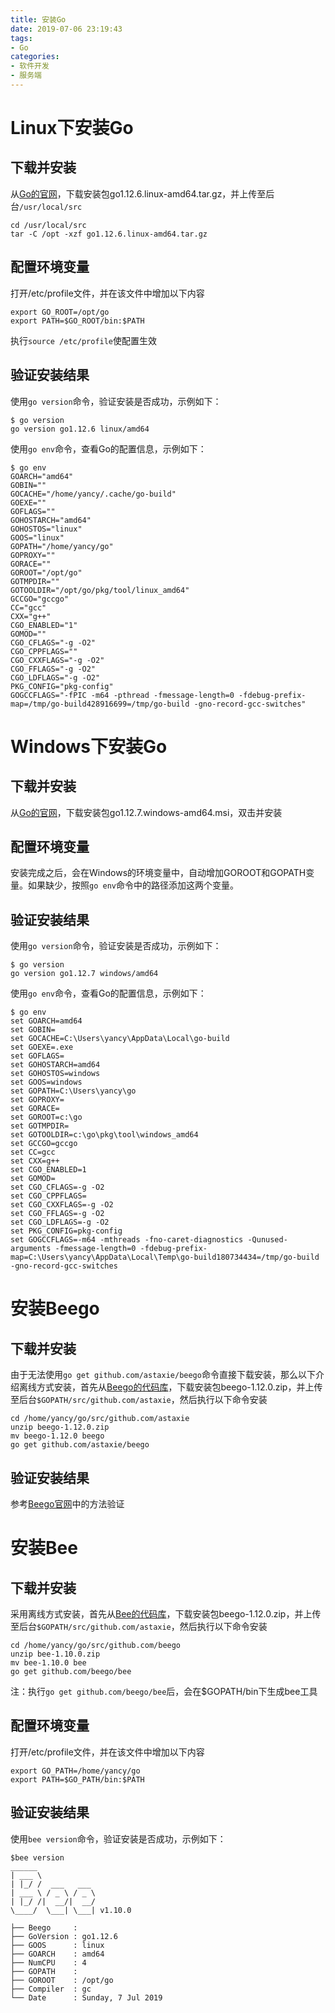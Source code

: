 ```yaml
---
title: 安装Go
date: 2019-07-06 23:19:43
tags: 
- Go
categories:
- 软件开发
- 服务端
---
```


# Linux下安装Go

## 下载并安装
从[Go的官网](https://golang.google.cn/)，下载安装包go1.12.6.linux-amd64.tar.gz，并上传至后台`/usr/local/src`

```
cd /usr/local/src
tar -C /opt -xzf go1.12.6.linux-amd64.tar.gz
```

## 配置环境变量
打开/etc/profile文件，并在该文件中增加以下内容
```
export GO_ROOT=/opt/go
export PATH=$GO_ROOT/bin:$PATH
```
执行`source /etc/profile`使配置生效

## 验证安装结果
使用`go version`命令，验证安装是否成功，示例如下：
```
$ go version
go version go1.12.6 linux/amd64
```

使用`go env`命令，查看Go的配置信息，示例如下：
```
$ go env
GOARCH="amd64"
GOBIN=""
GOCACHE="/home/yancy/.cache/go-build"
GOEXE=""
GOFLAGS=""
GOHOSTARCH="amd64"
GOHOSTOS="linux"
GOOS="linux"
GOPATH="/home/yancy/go"
GOPROXY=""
GORACE=""
GOROOT="/opt/go"
GOTMPDIR=""
GOTOOLDIR="/opt/go/pkg/tool/linux_amd64"
GCCGO="gccgo"
CC="gcc"
CXX="g++"
CGO_ENABLED="1"
GOMOD=""
CGO_CFLAGS="-g -O2"
CGO_CPPFLAGS=""
CGO_CXXFLAGS="-g -O2"
CGO_FFLAGS="-g -O2"
CGO_LDFLAGS="-g -O2"
PKG_CONFIG="pkg-config"
GOGCCFLAGS="-fPIC -m64 -pthread -fmessage-length=0 -fdebug-prefix-map=/tmp/go-build428916699=/tmp/go-build -gno-record-gcc-switches"
```

# Windows下安装Go

## 下载并安装
从[Go的官网](https://golang.google.cn/)，下载安装包go1.12.7.windows-amd64.msi，双击并安装

## 配置环境变量
安装完成之后，会在Windows的环境变量中，自动增加GOROOT和GOPATH变量。如果缺少，按照`go env`命令中的路径添加这两个变量。

## 验证安装结果
使用`go version`命令，验证安装是否成功，示例如下：
```
$ go version
go version go1.12.7 windows/amd64
```

使用`go env`命令，查看Go的配置信息，示例如下：
```
$ go env
set GOARCH=amd64
set GOBIN=
set GOCACHE=C:\Users\yancy\AppData\Local\go-build
set GOEXE=.exe
set GOFLAGS=
set GOHOSTARCH=amd64
set GOHOSTOS=windows
set GOOS=windows
set GOPATH=C:\Users\yancy\go
set GOPROXY=
set GORACE=
set GOROOT=c:\go
set GOTMPDIR=
set GOTOOLDIR=c:\go\pkg\tool\windows_amd64
set GCCGO=gccgo
set CC=gcc
set CXX=g++
set CGO_ENABLED=1
set GOMOD=
set CGO_CFLAGS=-g -O2
set CGO_CPPFLAGS=
set CGO_CXXFLAGS=-g -O2
set CGO_FFLAGS=-g -O2
set CGO_LDFLAGS=-g -O2
set PKG_CONFIG=pkg-config
set GOGCCFLAGS=-m64 -mthreads -fno-caret-diagnostics -Qunused-arguments -fmessage-length=0 -fdebug-prefix-map=C:\Users\yancy\AppData\Local\Temp\go-build180734434=/tmp/go-build -gno-record-gcc-switches
```

# 安装Beego

## 下载并安装
由于无法使用`go get github.com/astaxie/beego`命令直接下载安装，那么以下介绍离线方式安装，首先从[Beego的代码库](https://github.com/astaxie/beego)，下载安装包beego-1.12.0.zip，并上传至后台`$GOPATH/src/github.com/astaxie`，然后执行以下命令安装

```
cd /home/yancy/go/src/github.com/astaxie
unzip beego-1.12.0.zip
mv beego-1.12.0 beego
go get github.com/astaxie/beego
```

## 验证安装结果
参考[Beego官网](https://beego.me/)中的方法验证


# 安装Bee
## 下载并安装
采用离线方式安装，首先从[Bee的代码库](https://github.com/beego/bee)，下载安装包beego-1.12.0.zip，并上传至后台`$GOPATH/src/github.com/astaxie`，然后执行以下命令安装

```
cd /home/yancy/go/src/github.com/beego
unzip bee-1.10.0.zip
mv bee-1.10.0 bee
go get github.com/beego/bee
```
注：执行`go get github.com/beego/bee`后，会在$GOPATH/bin下生成bee工具

## 配置环境变量
打开/etc/profile文件，并在该文件中增加以下内容
```
export GO_PATH=/home/yancy/go
export PATH=$GO_PATH/bin:$PATH
```

## 验证安装结果
使用`bee version`命令，验证安装是否成功，示例如下：
```
$bee version
______
| ___ \
| |_/ /  ___   ___
| ___ \ / _ \ / _ \
| |_/ /|  __/|  __/
\____/  \___| \___| v1.10.0

├── Beego     : 
├── GoVersion : go1.12.6
├── GOOS      : linux
├── GOARCH    : amd64
├── NumCPU    : 4
├── GOPATH    : 
├── GOROOT    : /opt/go
├── Compiler  : gc
└── Date      : Sunday, 7 Jul 2019

```